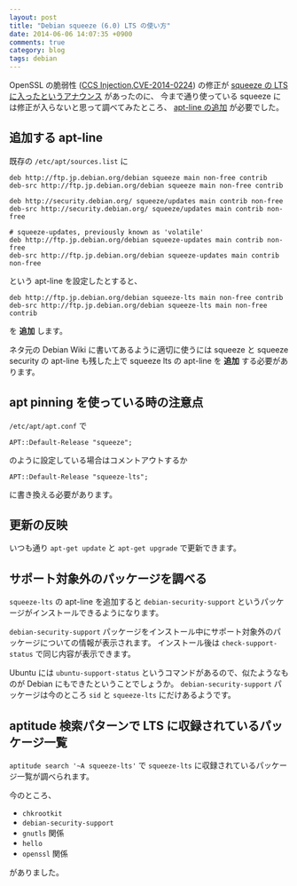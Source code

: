 ```yaml
---
layout: post
title: "Debian squeeze (6.0) LTS の使い方"
date: 2014-06-06 14:07:35 +0900
comments: true
category: blog
tags: debian
---
```

OpenSSL の脆弱性
([CCS Injection](http://ccsinjection.lepidum.co.jp/ja.html),[CVE-2014-0224](https://security-tracker.debian.org/tracker/CVE-2014-0224))
の修正が
[squeeze の LTS に入ったというアナウンス](https://lists.debian.org/debian-lts-announce/2014/06/msg00002.html)
があったのに、
今まで通り使っている squeeze には修正が入らないと思って調べてみたところ、
[apt-line の追加](https://wiki.debian.org/LTS/Using#Add_squeeze-lts_to_your_sources.list)
が必要でした。

<!--more-->

## 追加する apt-line

既存の `/etc/apt/sources.list` に

    deb http://ftp.jp.debian.org/debian squeeze main non-free contrib
    deb-src http://ftp.jp.debian.org/debian squeeze main non-free contrib

    deb http://security.debian.org/ squeeze/updates main contrib non-free
    deb-src http://security.debian.org/ squeeze/updates main contrib non-free

    # squeeze-updates, previously known as 'volatile'
    deb http://ftp.jp.debian.org/debian squeeze-updates main contrib non-free
    deb-src http://ftp.jp.debian.org/debian squeeze-updates main contrib non-free

という apt-line を設定したとすると、

    deb http://ftp.jp.debian.org/debian squeeze-lts main non-free contrib
    deb-src http://ftp.jp.debian.org/debian squeeze-lts main non-free contrib

を **追加** します。

ネタ元の Debian Wiki に書いてあるように適切に使うには squeeze と squeeze security の apt-line も残した上で squeeze lts の apt-line を **追加** する必要があります。

## apt pinning を使っている時の注意点

`/etc/apt/apt.conf` で

    APT::Default-Release "squeeze";

のように設定している場合はコメントアウトするか

    APT::Default-Release "squeeze-lts";

に書き換える必要があります。

## 更新の反映

いつも通り `apt-get update` と `apt-get upgrade` で更新できます。

## サポート対象外のパッケージを調べる

`squeeze-lts` の apt-line を追加すると `debian-security-support` というパッケージがインストールできるようになります。

`debian-security-support` パッケージをインストール中にサポート対象外のパッケージについての情報が表示されます。
インストール後は `check-support-status` で同じ内容が表示できます。

Ubuntu には `ubuntu-support-status` というコマンドがあるので、似たようなものが Debian にもできたということでしょうか。
`debian-security-support` パッケージは今のところ `sid` と `squeeze-lts` にだけあるようです。

## aptitude 検索パターンで LTS に収録されているパッケージ一覧

`aptitude search '~A squeeze-lts'` で `squeeze-lts` に収録されているパッケージ一覧が調べられます。

今のところ、

- `chkrootkit`
- `debian-security-support`
- `gnutls` 関係
- `hello`
- `openssl` 関係

がありました。
